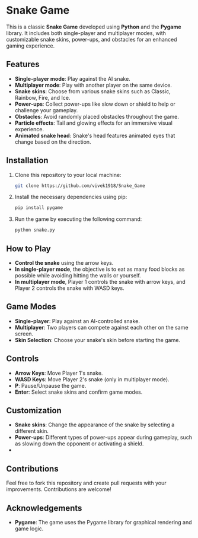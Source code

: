 # Snake Game

This is a classic **Snake Game** developed using **Python** and the **Pygame** library. It includes both single-player and multiplayer modes, with customizable snake skins, power-ups, and obstacles for an enhanced gaming experience.

## Features

- **Single-player mode**: Play against the AI snake.
- **Multiplayer mode**: Play with another player on the same device.
- **Snake skins**: Choose from various snake skins such as Classic, Rainbow, Fire, and Ice.
- **Power-ups**: Collect power-ups like slow down or shield to help or challenge your gameplay.
- **Obstacles**: Avoid randomly placed obstacles throughout the game.
- **Particle effects**: Tail and glowing effects for an immersive visual experience.
- **Animated snake head**: Snake's head features animated eyes that change based on the direction.

## Installation

1. Clone this repository to your local machine:

    ```bash
    git clone https://github.com/vivek1918/Snake_Game
    ```

2. Install the necessary dependencies using pip:

    ```bash
    pip install pygame
    ```

3. Run the game by executing the following command:

    ```bash
    python snake.py
    ```

## How to Play

- **Control the snake** using the arrow keys.
- **In single-player mode**, the objective is to eat as many food blocks as possible while avoiding hitting the walls or yourself.
- **In multiplayer mode**, Player 1 controls the snake with arrow keys, and Player 2 controls the snake with WASD keys.

## Game Modes

- **Single-player**: Play against an AI-controlled snake.
- **Multiplayer**: Two players can compete against each other on the same screen.
- **Skin Selection**: Choose your snake's skin before starting the game.

## Controls

- **Arrow Keys**: Move Player 1's snake.
- **WASD Keys**: Move Player 2's snake (only in multiplayer mode).
- **P**: Pause/Unpause the game.
- **Enter**: Select snake skins and confirm game modes.

## Customization

- **Snake skins**: Change the appearance of the snake by selecting a different skin.
- **Power-ups**: Different types of power-ups appear during gameplay, such as slowing down the opponent or activating a shield.
- 

## Contributions

Feel free to fork this repository and create pull requests with your improvements. Contributions are welcome!

## Acknowledgements

- **Pygame**: The game uses the Pygame library for graphical rendering and game logic.

